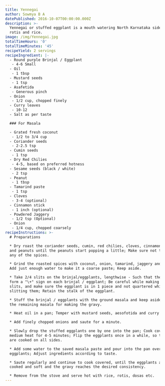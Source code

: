 ```yaml
---
title: Yennegai
author: Sowmya B A
datePublished: 2016-10-07T00:00:00.000Z
description: >-
  Yennegai or stuffed eggplant is a mouth watering North Karnataka side dish for
  rotis and rice.
image: /img/Yennegai.jpg
totalTimeHours: '0'
totalTimeMinutes: '45'
recipeYield: 2 servings
recipeIngredient: |-
  - Round purple Brinjal / Eggplant
   - 4-6 Small
  - Oil
   - 1 tbsp
  - Mustard seeds
   - 1 tsp
  - Asafetida
   - Generous pinch
  - Onion
   - 1/2 cup, chopped finely
  - Curry leaves
   - 10-12
  - Salt as per taste

  ### For Masala

  - Grated fresh coconut
   - 1/2 to 3/4 cup
  - Coriander seeds
   - 2-2.5 tsp
  - Cumin seeds
   - 1 tsp
  - Dry Red Chilies
   - 4-5, based on preferred hotness
  - Sesame seeds (black / white)
   - 2 tsp
  - Peanut
   - 1 tbsp
  - Tamarind paste
   - 1 tsp
  - Cloves
   - 3-4 (optional)
  - Cinnamon stick
   - 1 inch (optional)
  - Powdered Jaggery
   - 1/2 tsp (Optional)
  - Onion 
   - 1/4 cup, chopped coarsely
recipeInstructions: >-
  # Preparations

  * Dry roast the coriander seeds, cumin, red chilies, cloves, cinnamon, sesame
  and peanuts until the peanuts start popping a little; Make sure not to burn
  any of the spices.

  * Grind the roasted spices with coconut, onion, tamarind, jaggery and salt;
  Add just enough water to make it a coarse paste; Keep aside.

  * Take 2/4 slits on the brinjal/eggplants, lengthwise - Such that the slits
  form a "\+" sign on each brinjal / eggplant; Be careful while making the
  slits, and make sure the eggplant is in 1 piece and not quartered while
  slitting them; Retain the stalk of the eggplant.

  * Stuff the brinjal / eggplants with the ground masala and keep aside; Save
  the remaining masala for making the gravy.

  * Heat oil in a pan; Temper with mustard seeds, aesofotida and curry leaves.

  * Add finely chopped onions and saute for a minute.

  * Slowly drop the stuffed eggplants one by one into the pan; Cook covered on
  medium heat for 4-5 minutes; Flip the eggplants once in a while, so that they
  are cooked on all sides.

  * Add some water to the saved masala paste and pour into the pan over the
  eggplants; Adjust ingredients according to taste.

  * Saute regularly and continue to cook covered, until the eggplants are well
  cooked and soft and the gravy reaches the desired consistency.

  * Remove from the stove and serve hot with rice, rotis, dosas etc.
---
```









